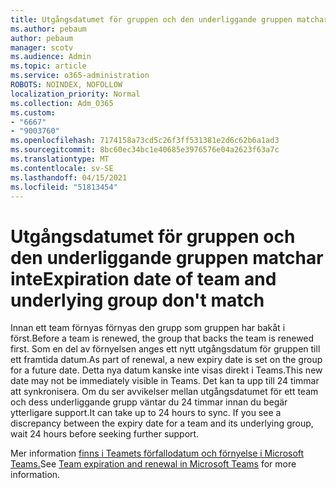 ```yaml
---
title: Utgångsdatumet för gruppen och den underliggande gruppen matchar inte
ms.author: pebaum
author: pebaum
manager: scotv
ms.audience: Admin
ms.topic: article
ms.service: o365-administration
ROBOTS: NOINDEX, NOFOLLOW
localization_priority: Normal
ms.collection: Adm_O365
ms.custom:
- "6667"
- "9003760"
ms.openlocfilehash: 7174158a73cd5c26f3ff531381e2d6c62b6a1ad3
ms.sourcegitcommit: 8bc60ec34bc1e40685e3976576e04a2623f63a7c
ms.translationtype: MT
ms.contentlocale: sv-SE
ms.lasthandoff: 04/15/2021
ms.locfileid: "51813454"
---
```

# <a name="expiration-date-of-team-and-underlying-group-dont-match"></a><span data-ttu-id="32057-102">Utgångsdatumet för gruppen och den underliggande gruppen matchar inte</span><span class="sxs-lookup"><span data-stu-id="32057-102">Expiration date of team and underlying group don't match</span></span>

<span data-ttu-id="32057-103">Innan ett team förnyas förnyas den grupp som gruppen har bakåt i först.</span><span class="sxs-lookup"><span data-stu-id="32057-103">Before a team is renewed, the group that backs the team is renewed first.</span></span> <span data-ttu-id="32057-104">Som en del av förnyelsen anges ett nytt utgångsdatum för gruppen till ett framtida datum.</span><span class="sxs-lookup"><span data-stu-id="32057-104">As part of renewal, a new expiry date is set on the group for a future date.</span></span> <span data-ttu-id="32057-105">Detta nya datum kanske inte visas direkt i Teams.</span><span class="sxs-lookup"><span data-stu-id="32057-105">This new date may not be immediately visible in Teams.</span></span> <span data-ttu-id="32057-106">Det kan ta upp till 24 timmar att synkronisera. Om du ser avvikelser mellan utgångsdatumet för ett team och dess underliggande grupp väntar du 24 timmar innan du begär ytterligare support.</span><span class="sxs-lookup"><span data-stu-id="32057-106">It can take up to 24 hours to sync. If you see a discrepancy between the expiry date for a team and its underlying group, wait 24 hours before seeking further support.</span></span>  

<span data-ttu-id="32057-107">Mer information [finns i Teamets förfallodatum och förnyelse i Microsoft Teams.](https://docs.microsoft.com/microsoftteams/team-expiration-renewal)</span><span class="sxs-lookup"><span data-stu-id="32057-107">See [Team expiration and renewal in Microsoft Teams](https://docs.microsoft.com/microsoftteams/team-expiration-renewal)  for more information.</span></span>
